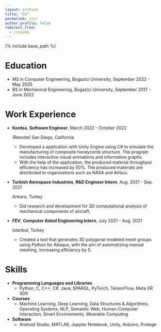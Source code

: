 ```yaml
---
layout: archive
title: "CV"
permalink: /cv/
author_profile: false
redirect_from:
  - /resume
---
```


{% include base_path %}

Education
======
* MS in Computer Engineering, Bogazici University, September 2022 - May 2025
* BS in Mechanical Engineering, Bogazici University, September 2017 - June 2022

Work Experience
======
* **Kordsa**, **Software Engineer**, March 2022 - October 2022

  (Remote) San Diego, California
  * Developed a application with Unity Engine using C# to simulate the manufacturing of composite honeycomb
structure. The program includes interactive visual animations and informative graphs.
  * With the help of the application, the produced material throughput efficiency has increased by 50%. The
produced materials are distributed to organizations such as NASA and Airbus.

* **Turkish Aerospace Industries**, **R&D Engineer Intern**, Aug. 2021 - Sep. 2021

  Ankara, Turkey
  * Did research and development for 3D computational analysis of mechanical components of aircraft.

* **FEV**, **Computer Aided Engineering Intern**, July 2021 - Aug. 2021

  Istanbul, Turkey
  * Created a tool that generates 3D polygonal modeled mesh groups using Python for Abaqus, with the aim of automatizing manual meshing, increasing efficiency by 5.
  
Skills
======
* **Programming Languages and Libraries**
  * Python, C, C++, C#, Java, SPARQL, PyTorch, TensorFlow, Meta XR SDK
* **Courses**
  * Machine Learning, Deep Learning, Data Structures & Algorithms, Operating Systems, NLP, Semantic Web, Human-Computer Interaction, Smart Environments, Wearable Computing
* **Software**
  * Android Studio, MATLAB, Jupyter Notebook, Unity, Arduino, Protege
